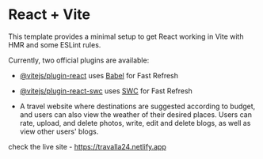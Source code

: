 # React + Vite

This template provides a minimal setup to get React working in Vite with HMR and some ESLint rules.

Currently, two official plugins are available:

- [@vitejs/plugin-react](https://github.com/vitejs/vite-plugin-react/blob/main/packages/plugin-react/README.md) uses [Babel](https://babeljs.io/) for Fast Refresh
- [@vitejs/plugin-react-swc](https://github.com/vitejs/vite-plugin-react-swc) uses [SWC](https://swc.rs/) for Fast Refresh

- A travel website where destinations are suggested according to budget, and users can also view the weather of their desired places. Users can rate, upload, and delete photos, write, edit and delete blogs, as well as view other users' blogs.

check the live site - https://travalla24.netlify.app
